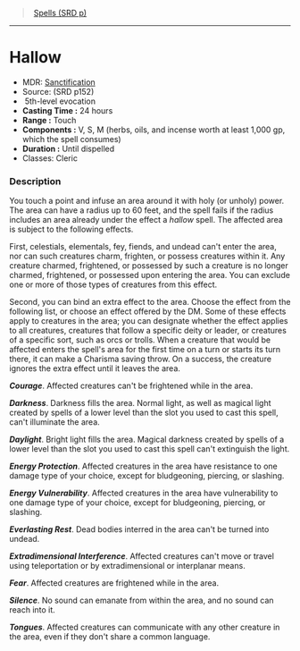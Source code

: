 ﻿---
!SpellItem
Name: Hallow
AltName: '[Sanctification](hd_spells_sanctification.md)'
Type: evocation
Level: 5
CastingTime: 24 hours
Range: Touch
Components: V, S, M (herbs, oils, and incense worth at least 1,000 gp, which the spell consumes)
Duration: Until dispelled
Classes: Cleric
Family: SpellVO
Source: (SRD p152)
Id: spells_vo.md#hallow
ParentLink: spells_vo.md#spells-srd-p
ParentName: Spells (SRD p)
NameLevel: 1
Attributes: {}
---
> [Spells (SRD p)](srd_spells.md)

---

# Hallow

- MDR: [Sanctification](hd_spells_sanctification.md)
- Source: (SRD p152)
-  5th-level evocation
- **Casting Time :** 24 hours
- **Range :** Touch
- **Components :** V, S, M (herbs, oils, and incense worth at least 1,000 gp, which the spell consumes)
- **Duration :** Until dispelled
- Classes: Cleric

### Description

You touch a point and infuse an area around it with holy (or unholy) power. The area can have a radius up to 60 feet, and the spell fails if the radius includes an area already under the effect a _hallow_ spell. The affected area is subject to the following effects.

First, celestials, elementals, fey, fiends, and undead can't enter the area, nor can such creatures charm, frighten, or possess creatures within it. Any creature charmed, frightened, or possessed by such a creature is no longer charmed, frightened, or possessed upon entering the area. You can exclude one or more of those types of creatures from this effect.

Second, you can bind an extra effect to the area. Choose the effect from the following list, or choose an effect offered by the DM. Some of these effects apply to creatures in the area; you can designate whether the effect applies to all creatures, creatures that follow a specific deity or leader, or creatures of a specific sort, such as orcs or trolls. When a creature that would be affected enters the spell's area for the first time on a turn or starts its turn there, it can make a Charisma saving throw. On a success, the creature ignores the extra effect until it leaves the area.

**_Courage_**. Affected creatures can't be frightened while in the area.

**_Darkness_**. Darkness fills the area. Normal light, as well as magical light created by spells of a lower level than the slot you used to cast this spell, can't illuminate the area.

**_Daylight_**. Bright light fills the area. Magical darkness created by spells of a lower level than the slot you used to cast this spell can't extinguish the light.

**_Energy Protection_**. Affected creatures in the area have resistance to one damage type of your choice, except for bludgeoning, piercing, or slashing.

**_Energy Vulnerability_**. Affected creatures in the area have vulnerability to one damage type of your choice, except for bludgeoning, piercing, or slashing.

**_Everlasting Rest_**. Dead bodies interred in the area can't be turned into undead.

**_Extradimensional Interference_**. Affected creatures can't move or travel using teleportation or by extradimensional or interplanar means.

**_Fear_**. Affected creatures are frightened while in the area.

**_Silence_**. No sound can emanate from within the area, and no sound can reach into it.

**_Tongues_**. Affected creatures can communicate with any other creature in the area, even if they don't share a common language.

